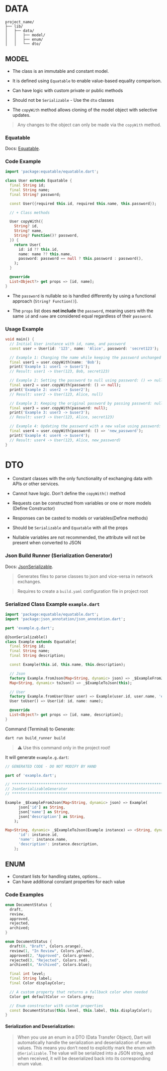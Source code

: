 # DATA

```
project_name/ 
├── lib/
│   ├── data/
│   │   ├── model/
│   │   ├── enum/
│   │   └── dto/
```

## MODEL

- The class is an immutable and constant model.

- It is defined using `Equatable` to enable value-based equality comparison.

- Can have logic with custom private or public methods

- Should not be `Serializable` - Use the `dto` classes

- The `copyWith` method allows cloning of the model object with selective updates.

> Any changes to the object can only be made via the `copyWith` method.


### Equatable
Docs: [Equatable](https://pub.dev/packages/json_serializable).


### Code Example

```dart
import 'package:equatable/equatable.dart';

class User extends Equatable {
  final String id;
  final String name;
  final String? password;

  const User({required this.id, required this.name, this.password});

  // + Class methods

  User copyWith({
    String? id,
    String? name,
    String? Function()? password,
  }) {
    return User(
      id: id ?? this.id,
      name: name ?? this.name,
      password: password == null ? this.password : password(),
    );
  }

  @override
  List<Object?> get props => [id, name];
}
```
- The `password` is nullable so is handled differently by using a functional approach (`String? Function()`).

- The `props` list does **not include** the `password`, meaning users with the same `id` and `name`
  are considered equal regardless of their `password`.

### Usage Example

```dart
void main() {
  // Initial User instance with id, name, and password
  const user = User(id: '123', name: 'Alice', password: 'secret123');

  // Example 1: Changing the name while keeping the password unchanged
  final user1 = user.copyWith(name: 'Bob');
  print('Example 1: user1 -> $user1');
  // Result: user1 -> User(123, Bob, secret123)

  // Example 2: Setting the password to null using password: () => null
  final user2 = user.copyWith(password: () => null);
  print('Example 2: user2 -> $user2');
  // Result: user2 -> User(123, Alice, null)

  // Example 3: Keeping the original password by passing password: null
  final user3 = user.copyWith(password: null);
  print('Example 3: user3 -> $user3');
  // Result: user3 -> User(123, Alice, secret123)

  // Example 4: Updating the password with a new value using password: () => "new_password"
  final user4 = user.copyWith(password: () => 'new_password');
  print('Example 4: user4 -> $user4');
  // Result: user4 -> User(123, Alice, new_password)
}
```

# DTO

- Constant classes with the only functionality of exchanging data with APIs or other services.

- Cannot have logic. Don't define the `copyWith()` method

- Requests can be constructed from variables or one or more models (Define Constructor)

- Responses can be casted to models or variables(Define methods)

- Should be `Serializable` and `Equatable` with all the props

- Nullable variables are not recommended, the attribute will not be present when converted to JSON

### Json Build Runner (Serialization Generator)

Docs: [JsonSerializable](https://pub.dev/packages/json_serializable).

> Generates files to parse classes to json and vice-versa in network exchanges.

> Requires to create a `build.yaml` configuration file in project root

### Serialized Class Example `example.dart`

```dart
import 'package:equatable/equatable.dart';
import 'package:json_annotation/json_annotation.dart';

part 'example.g.dart';

@JsonSerializable()
class Example extends Equatable{
  final String id;
  final String name;
  final String description;

  const Example(this.id, this.name, this.description);

  // Json
  factory Example.fromJson(Map<String, dynamic> json) => _$ExampleFromJson(json);
  Map<String, dynamic> toJson() => _$ExampleToJson(this);

  // User
  factory Example.fromUser(User user) => Example(user.id, user.name, 'empty description');
  User toUser() => User(id: id, name: name);

  @override
  List<Object?> get props => [id, name, description];
}
```

Command (Terminal) to Generate:
```bash
dart run build_runner build
```
> ⚠ Use this command only in the project root!

It will generate `example.g.dart`:
```dart
// GENERATED CODE - DO NOT MODIFY BY HAND

part of 'example.dart';

// **************************************************************************
// JsonSerializableGenerator
// **************************************************************************

Example _$ExampleFromJson(Map<String, dynamic> json) => Example(
      json['id'] as String,
      json['name'] as String,
      json['description'] as String,
    );

Map<String, dynamic> _$ExampleToJson(Example instance) => <String, dynamic>{
      'id': instance.id,
      'name': instance.name,
      'description': instance.description,
    };
```

## ENUM

- Constant lists for handling states, options...
- Can have additional constant properties for each value

### Code Examples

```dart
enum DocumentStatus {
  draft,
  review,
  approved,
  rejected,
  archived;
}
```

```dart
enum DocumentStatus {
  draft(0, "Draft", Colors.orange),
  review(1, "In Review", Colors.yellow),
  approved(2, "Approved", Colors.green),
  rejected(3, "Rejected", Colors.red),
  archived(4, "Archived", Colors.blue);

  final int level;
  final String label;
  final Color displayColor;

  // A custom property that returns a fallback color when needed
  Color get defaultColor => Colors.grey;

  // Enum constructor with custom properties
  const DocumentStatus(this.level, this.label, this.displayColor);
}
```

#### Serialization and Deserialization:

>When you use an enum in a DTO (Data Transfer Object), Dart will automatically handle the serialization and deserialization of enum values. 
>This means you don’t need to explicitly mark the enum with `@Serializable`.
>The value will be serialized into a JSON string, and when received, it will be deserialized back into its corresponding enum value.



